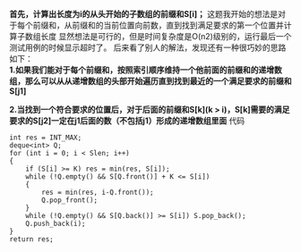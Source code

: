 **首先，计算出长度为i的从头开始的子数组的前缀和S[i]；**
这题我开始的想法是对于每个前缀和，从前缀和的当前位置向前数，直到找到满足要求的第一个位置并计算子数组长度
显然想法是可行的，但是时间复杂度是O(n2)级别的，运行最后一个测试用例的时候显示超时了。
后来看了别人的解法，发现还有一种很巧妙的思路如下：<br>
**1.如果我们能对于每个前缀和，按照索引顺序维持一个他前面的前缀和的递增数组，那么可以从从递增数组的头部开始遍历直到找到最近的一个满足要求的前缀和S[j1]**

**2.当找到一个符合要求的位置后，对于后面的前缀和S[k](k > i)，S[k]需要的满足要求的S[j2]一定在j1后面的数（不包括j1）形成的递增数组里面**
代码
```
int res = INT_MAX;
deque<int> Q;
for (int i = 0; i < Slen; i++)
{
    if (S[i] >= K) res = min(res, S[i]);
    while (!Q.empty() && S[Q.front()] + K <= S[i])
    {
        res = min(res, i-Q.front());
        Q.pop_front();
    }
    while (!Q.empty() && S[Q.back()] >= S[i]) S.pop_back();
    Q.push_back(i);
}
return res;
```
